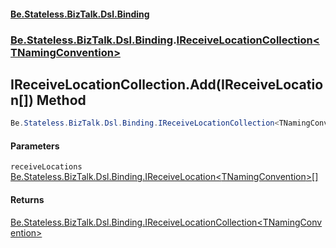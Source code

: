 #### [Be.Stateless.BizTalk.Dsl.Binding](README.md 'README')
### [Be.Stateless.BizTalk.Dsl.Binding](Be.Stateless.BizTalk.Dsl.Binding.md 'Be.Stateless.BizTalk.Dsl.Binding').[IReceiveLocationCollection&lt;TNamingConvention&gt;](IReceiveLocationCollection_TNamingConvention_.md 'Be.Stateless.BizTalk.Dsl.Binding.IReceiveLocationCollection<TNamingConvention>')

## IReceiveLocationCollection<TNamingConvention>.Add(IReceiveLocation<TNamingConvention>[]) Method

```csharp
Be.Stateless.BizTalk.Dsl.Binding.IReceiveLocationCollection<TNamingConvention> Add(params Be.Stateless.BizTalk.Dsl.Binding.IReceiveLocation<TNamingConvention>[] receiveLocations);
```
#### Parameters

<a name='Be.Stateless.BizTalk.Dsl.Binding.IReceiveLocationCollection_TNamingConvention_.Add(Be.Stateless.BizTalk.Dsl.Binding.IReceiveLocation_TNamingConvention_[]).receiveLocations'></a>

`receiveLocations` [Be.Stateless.BizTalk.Dsl.Binding.IReceiveLocation&lt;](IReceiveLocation_TNamingConvention_.md 'Be.Stateless.BizTalk.Dsl.Binding.IReceiveLocation<TNamingConvention>')[TNamingConvention](IReceiveLocationCollection_TNamingConvention_.md#Be.Stateless.BizTalk.Dsl.Binding.IReceiveLocationCollection_TNamingConvention_.TNamingConvention 'Be.Stateless.BizTalk.Dsl.Binding.IReceiveLocationCollection<TNamingConvention>.TNamingConvention')[&gt;](IReceiveLocation_TNamingConvention_.md 'Be.Stateless.BizTalk.Dsl.Binding.IReceiveLocation<TNamingConvention>')[[]](https://docs.microsoft.com/en-us/dotnet/api/System.Array 'System.Array')

#### Returns
[Be.Stateless.BizTalk.Dsl.Binding.IReceiveLocationCollection&lt;](IReceiveLocationCollection_TNamingConvention_.md 'Be.Stateless.BizTalk.Dsl.Binding.IReceiveLocationCollection<TNamingConvention>')[TNamingConvention](IReceiveLocationCollection_TNamingConvention_.md#Be.Stateless.BizTalk.Dsl.Binding.IReceiveLocationCollection_TNamingConvention_.TNamingConvention 'Be.Stateless.BizTalk.Dsl.Binding.IReceiveLocationCollection<TNamingConvention>.TNamingConvention')[&gt;](IReceiveLocationCollection_TNamingConvention_.md 'Be.Stateless.BizTalk.Dsl.Binding.IReceiveLocationCollection<TNamingConvention>')